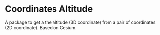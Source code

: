# **Coordinates Altitude**

A package to get a the altitude (3D coordinate) from a pair of coordinates (2D coordinate). Based on Cesium.